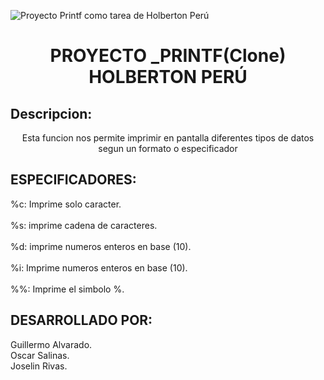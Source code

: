 ![Proyecto Printf como tarea de Holberton Perú](https://user-images.githubusercontent.com/124274676/228053915-def3a650-a486-4846-8902-ff58e608576e.png)
<h1 align="center"> PROYECTO _PRINTF(Clone) HOLBERTON PERÚ </h1>
<h2> Descripcion:   </h2>
<div align="center"> Esta funcion nos permite imprimir en pantalla diferentes tipos de datos segun un formato o especificador</div>
<h2> ESPECIFICADORES:   </h2>
<div>
  %c: Imprime solo caracter.<br>
<br>
  %s: imprime cadena de caracteres.<br>
<br>
  %d: imprime numeros enteros en base (10).<br>
<br>
  %i: Imprime numeros enteros en base (10).<br>
<br>
  %%: Imprime el simbolo %.<br>
</div>
<h2> DESARROLLADO POR: </h2>
<div>
  Guillermo Alvarado.<br>
  Oscar Salinas.<br>
  Joselin Rivas.<br>
</div>


